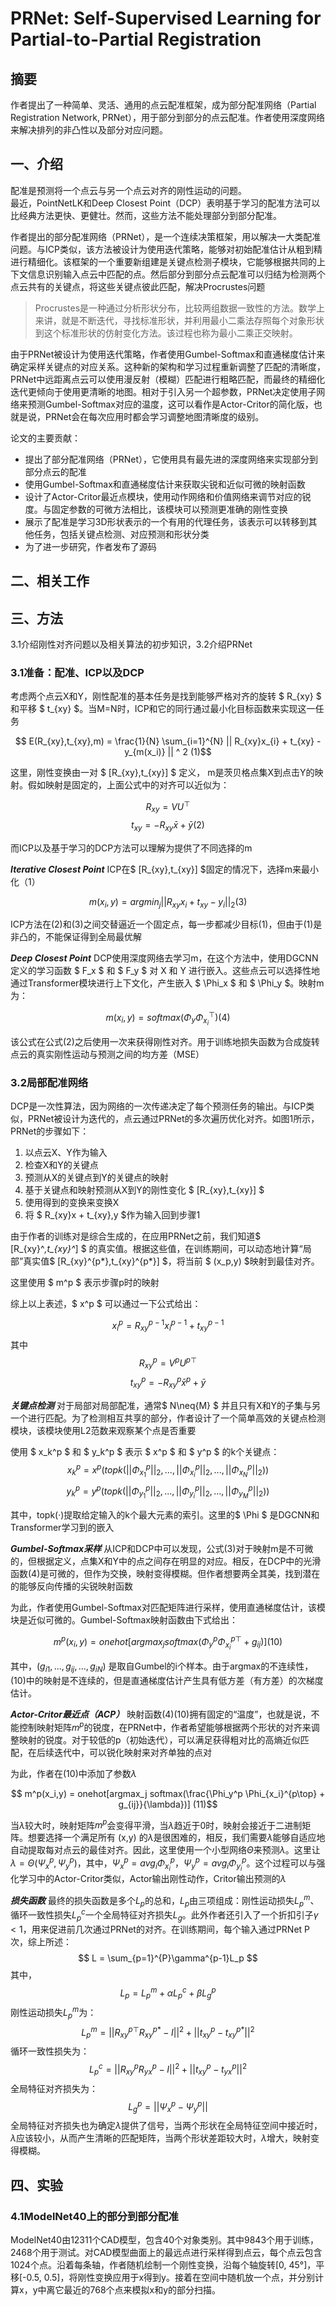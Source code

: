 # PRNet: Self-Supervised Learning for Partial-to-Partial Registration

## 摘要

作者提出了一种简单、灵活、通用的点云配准框架，成为部分配准网络（Partial Registration Network, PRNet），用于部分到部分的点云配准。作者使用深度网络来解决排列的非凸性以及部分对应问题。

## 一、介绍

配准是预测将一个点云与另一个点云对齐的刚性运动的问题。  
最近，PointNetLK和Deep Closest Point（DCP）表明基于学习的配准方法可以比经典方法更快、更健壮。然而，这些方法不能处理部分到部分配准。

作者提出的部分配准网络（PRNet），是一个连续决策框架，用以解决一大类配准问题。与ICP类似，该方法被设计为使用迭代策略，能够对初始配准估计从粗到精进行精细化。该框架的一个重要新组建是关键点检测子模块，它能够根据共同的上下文信息识别输入点云中匹配的点。然后部分到部分点云配准可以归结为检测两个点云共有的关键点，将这些关键点彼此匹配，解决Procrustes问题

> Procrustes是一种通过分析形状分布，比较两组数据一致性的方法。数学上来讲，就是不断迭代，寻找标准形状，并利用最小二乘法存照每个对象形状到这个标准形状的仿射变化方法。该过程也称为最小二乘正交映射。

由于PRNet被设计为使用迭代策略，作者使用Gumbel-Softmax和直通梯度估计来确定采样关键点的对应关系。这种新的架构和学习过程重新调整了匹配的清晰度，PRNet中远距离点云可以使用漫反射（模糊）匹配进行粗略匹配，而最终的精细化迭代更倾向于使用更清晰的地图。相对于引入另一个超参数，PRNet决定使用子网络来预测Gumbel-Softmax对应的温度，这可以看作是Actor-Critor的简化版，也就是说，PRNet会在每次应用时都会学习调整地图清晰度的级别。

论文的主要贡献：
* 提出了部分配准网络（PRNet），它使用具有最先进的深度网络来实现部分到部分点云的配准
* 使用Gumbel-Softmax和直通梯度估计来获取尖锐和近似可微的映射函数
* 设计了Actor-Critor最近点模块，使用动作网络和价值网络来调节对应的锐度。与固定参数的可微方法相比，该模块可以预测更准确的刚性变换
* 展示了配准是学习3D形状表示的一个有用的代理任务，该表示可以转移到其他任务，包括关键点检测、对应预测和形状分类
* 为了进一步研究，作者发布了源码

## 二、相关工作
## 三、方法

3.1介绍刚性对齐问题以及相关算法的初步知识，3.2介绍PRNet

### 3.1准备：配准、ICP以及DCP

考虑两个点云X和Y，刚性配准的基本任务是找到能够严格对齐的旋转 $ R_{xy} $ 和平移 $ t_{xy} $。当M=N时，ICP和它的同行通过最小化目标函数来实现这一任务

$$ E(R_{xy},t_{xy},m) = \frac{1}{N} \sum_{i=1}^{N} || R_{xy}x_{i} + t_{xy} -y_{m(x_i)} || ^ 2 (1)$$

这里，刚性变换由一对 $ [R_{xy},t_{xy}] $ 定义， m是茨贝格点集X到点击Y的映射。假如映射是固定的，上面公式中的对齐可以近似为：

$$ R_{xy} = VU^{\top} $$
$$ t_{xy} = -R_{xy} \bar{x} + \bar{y} (2)$$

而ICP以及基于学习的DCP方法可以理解为提供了不同选择的m

***Iterative Closest Point*** ICP在$ [R_{xy},t_{xy}] $固定的情况下，选择m来最小化（1）

$$ m(x_i,y) = argmin_j || R_{xy}x_i + t_{xy} - y_i ||_2 (3)$$

ICP方法在(2)和(3)之间交替逼近一个固定点，每一步都减少目标(1)，但由于(1)是非凸的，不能保证得到全局最优解

***Deep Closest Point*** DCP使用深度网络去学习m，在这个方法中，使用DGCNN定义的学习函数 $ F_x $ 和 $ F_y $ 对 X 和 Y 进行嵌入。这些点云可以选择性地通过Transformer模块进行上下文化，产生嵌入 $ \Phi_x $ 和 $ \Phi_y $。映射m为：

$$ m(x_i,y) = softmax(\Phi_y\Phi_{x_i}^{\top}) (4)$$

该公式在公式(2)之后使用一次来获得刚性对齐。用于训练地损失函数为合成旋转点云的真实刚性运动与预测之间的均方差（MSE）

### 3.2局部配准网络

DCP是一次性算法，因为网络的一次传递决定了每个预测任务的输出。与ICP类似，PRNet被设计为迭代的，点云通过PRNet的多次遍历优化对齐。如图1所示，PRNet的步骤如下：

1. 以点云X、Y作为输入
2. 检查X和Y的关键点
3. 预测从X的关键点到Y的关键点的映射
4. 基于关键点和映射预测从X到Y的刚性变化 $ [R_{xy},t_{xy}] $ 
5. 使用得到的变换来变换X
6. 将 $ R_{xy}x + t_{xy},y $作为输入回到步骤1

由于作者的训练对是综合生成的，在应用PRNet之前，我们知道$ [R_{xy}^*,t_{xy}^*] $ 的真实值。根据这些值，在训练期间，可以动态地计算“局部”真实值$ [R_{xy}^{p*},t_{xy}^{p*}] $，将当前 $ (x_p,y) $映射到最佳对齐。

这里使用 $ m^p $ 表示步骤p时的映射

综上以上表述，$ x^p $ 可以通过一下公式给出：

$$ x_i^p = R_{xy}^{p-1}x_i^{p-1} + t_{xy}^{p-1} $$
其中
$$ R_{xy}^p = V^pU^{p\top} $$
$$ t_{xy}^p = -R_{xy}^p\bar{x}^p + \bar{y} $$

***关键点检测*** 对于局部对局部配准，通常$ N\neq{M} $ 并且只有X和Y的子集与另一个进行匹配。为了检测相互共享的部分，作者设计了一个简单高效的关键点检测模块，该模块使用L2范数来观察某个点是否重要

使用 $ x_k^p $ 和 $ y_k^p $ 表示 $ x^p $ 和 $ y^p $ 的k个关键点：
$$ x_k^p = x^p(topk(||\Phi_{x_1}^p||_2,...,||\Phi_{x_i}^p||_2,...,||\Phi_{x_N}^p||_2)) $$
$$ y_k^p = y^p(topk(||\Phi_{y_1}^p||_2,...,||\Phi_{y_i}^p||_2,...,||\Phi_{y_M}^p||_2)) $$

其中，topk(·)提取给定输入的k个最大元素的索引。这里的$ \Phi $ 是DGCNN和Transformer学习到的嵌入

***Gumbel-Softmax采样*** 从ICP和DCP中可以发现，公式(3)对于映射m是不可微的，但根据定义，点集X和Y中的点之间存在明显的对应。相反，在DCP中的光滑函数(4)是可微的，但作为交换，映射变得模糊。但作者想要两全其美，找到潜在的能够反向传播的尖锐映射函数

为此，作者使用Gumbel-Softmax对匹配矩阵进行采样，使用直通梯度估计，该模块是近似可微的。Gumbel-Softmax映射函数由下式给出：

$$ m^p(x_i,y) = onehot[argmax_j softmax(\Phi_y^p \Phi_{x_i}^{p\top} + g_{ij})] (10)$$

其中，$(g_{i1},...,g_{ij},...,g_{iN})$ 是取自Gumbel的i个样本。由于argmax的不连续性，(10)中的映射是不连续的，但是直通梯度估计产生具有低方差（有方差）的次梯度估计。

***Actor-Critor最近点（ACP）*** 映射函数(4)(10)拥有固定的“温度”，也就是说，不能控制映射矩阵$m^p$的锐度，在PRNet中，作者希望能够根据两个形状的对齐来调整映射的锐度。对于较低的p（初始迭代），可以满足获得粗对比的高熵近似匹配，在后续迭代中，可以锐化映射来对齐单独的点对

为此，作者在(10)中添加了参数$\lambda$

$$ m^p(x_i,y) = onehot[argmax_j softmax(\frac{\Phi_y^p \Phi_{x_i}^{p\top} + g_{ij}}{\lambda})] (11)$$

当$\lambda$较大时，映射矩阵$m^p$会变得平滑，当$\lambda$趋近于0时，映射会接近于二进制矩阵。想要选择一个满足所有 (x,y) 的$\lambda$是很困难的，相反，我们需要$\lambda$能够自适应地自动提取每对点云的最佳对齐。因此，这里使用一个小型网络$\Theta$来预测$\lambda$。这里让$\lambda = \Theta(\Psi_x^p,\Psi_y^p)$，其中，$\Psi_x^p = avg_i\Phi_{x_i}^p$，$\Psi_y^p = avg_i\Phi_{y_i}^p$。这个过程可以与强化学习中的Actor-Critor类似，Actor输出刚性动作，Critor输出预测的$\lambda$

***损失函数*** 最终的损失函数是多个$L_p$的总和，$L_p$由三项组成：刚性运动损失$L_p^m$、循环一致性损失$L_p^c$一个全局特征对齐损失$L_g$。此外作者还引入了一个折扣引子$\gamma < 1$，用来促进前几次通过PRNet的对齐。在训练期间，每个输入通过PRNet P次，综上所述：
$$ L = \sum_{p=1}^{P}\gamma^{p-1}L_p $$
其中，
$$ L_p = L_p^m + \alpha L_p^c + \beta L_g^p $$
刚性运动损失$L_p^m$为：
$$ L_p^m = || R_{xy}^{p\top}R_{xy}^{p*} - I ||^2 + || t_{xy}^p - t_{xy}^{p*} ||^2 $$
循环一致性损失为：
$$ L_p^c = || R_{xy}^{p}R_{yx}^{p} - I ||^2 + || t_{xy}^p - t_{yx}^{p} ||^2 $$
全局特征对齐损失为：
$$ L_g^p = || \Psi_x^p - \Psi_y^p || $$
全局特征对齐损失也为确定$\lambda$提供了信号，当两个形状在全局特征空间中接近时，$\lambda$应该较小，从而产生清晰的匹配矩阵，当两个形状差距较大时，$\lambda$增大，映射变得模糊。

## 四、实验

### 4.1ModelNet40上的部分到部分配准

ModelNet40由12311个CAD模型，包含40个对象类别。其中9843个用于训练，2468个用于测试。对CAD模型曲面上的最远点进行采样得到点云，每个点云包含1024个点。沿着每条轴，作者随机绘制一个刚性变换，沿每个轴旋转[0, 45°]，平移[-0.5, 0.5]，将刚性变换应用于x得到y。接着在空间中随机放一个点，并分别计算x，y中离它最近的768个点来模拟x和y的部分扫描。

